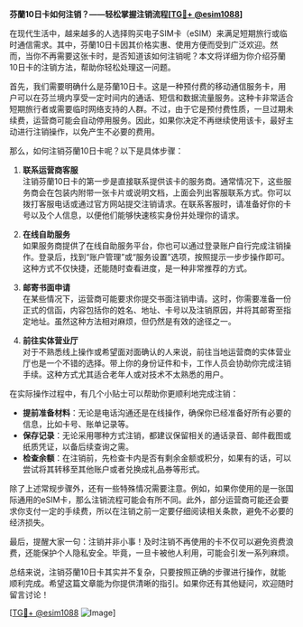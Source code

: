 **芬蘭10日卡如何注销？——轻松掌握注销流程[[TG💪+ @esim1088](https://t.me/s/esim1088)]**

在现代生活中，越来越多的人选择购买电子SIM卡（eSIM）来满足短期旅行或临时通信需求。其中，芬蘭10日卡因其价格实惠、使用方便而受到广泛欢迎。然而，当你不再需要这张卡时，是否知道该如何注销呢？本文将详细为你介绍芬蘭10日卡的注销方法，帮助你轻松处理这一问题。

首先，我们需要明确什么是芬蘭10日卡。这是一种预付费的移动通信服务卡，用户可以在芬兰境内享受一定时间内的通话、短信和数据流量服务。这种卡非常适合短期旅行者或需要临时网络支持的人群。不过，由于它是预付费性质，一旦过期未续费，运营商可能会自动停用服务。因此，如果你决定不再继续使用该卡，最好主动进行注销操作，以免产生不必要的费用。

那么，如何注销芬蘭10日卡呢？以下是具体步骤：

1. **联系运营商客服**  
   注销芬蘭10日卡的第一步是直接联系提供该卡的服务商。通常情况下，这些服务商会在包装内附带一张卡片或说明文档，上面会列出客服联系方式。你可以拨打客服电话或通过官方网站提交注销请求。在联系客服时，请准备好你的卡号以及个人信息，以便他们能够快速核实身份并处理你的请求。

2. **在线自助服务**  
   如果服务商提供了在线自助服务平台，你也可以通过登录账户自行完成注销操作。登录后，找到“账户管理”或“服务设置”选项，按照提示一步步操作即可。这种方式不仅快捷，还能随时查看进度，是一种非常推荐的方式。

3. **邮寄书面申请**  
   在某些情况下，运营商可能要求你提交书面注销申请。这时，你需要准备一份正式的信函，内容包括你的姓名、地址、卡号以及注销原因，并将其邮寄至指定地址。虽然这种方法相对麻烦，但仍然是有效的途径之一。

4. **前往实体营业厅**  
   对于不熟悉线上操作或希望面对面确认的人来说，前往当地运营商的实体营业厅也是一个不错的选择。带上你的身份证件和卡，工作人员会协助你完成注销手续。这种方式尤其适合老年人或对技术不太熟悉的用户。

在实际操作过程中，有几个小贴士可以帮助你更顺利地完成注销：

- **提前准备材料**：无论是电话沟通还是在线操作，确保你已经准备好所有必要的信息，比如卡号、账单记录等。
- **保存记录**：无论采用哪种方式注销，都建议保留相关的通话录音、邮件截图或纸质凭证，以备后续查询之需。
- **检查余额**：在注销前，先检查卡内是否有剩余金额或积分，如果有的话，可以尝试将其转移至其他账户或者兑换成礼品券等形式。

除了上述常规步骤外，还有一些特殊情况需要注意。例如，如果你使用的是一张国际通用的eSIM卡，那么注销流程可能会有所不同。此外，部分运营商可能还会要求你支付一定的手续费，所以在注销之前一定要仔细阅读相关条款，避免不必要的经济损失。

最后，提醒大家一句：注销并非小事！及时注销不再使用的卡不仅可以避免资费浪费，还能保护个人隐私安全。毕竟，一旦卡被他人利用，可能会引发一系列麻烦。

总结来说，注销芬蘭10日卡其实并不复杂，只要按照正确的步骤进行操作，就能顺利完成。希望这篇文章能为你提供清晰的指引。如果你还有其他疑问，欢迎随时留言讨论！

[[TG💪+ @esim1088](https://t.me/s/esim1088) ![Image](https://i.postimg.cc/4NQfJmqS/Snipaste-2025-05-13-00-14-12.png)]